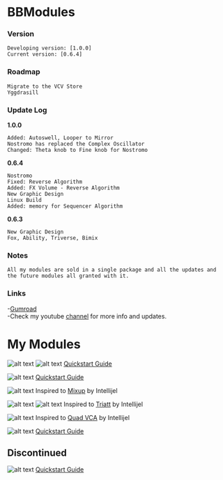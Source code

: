 # BBModules

### Version
```
Developing version: [1.0.0]
Current version: [0.6.4] 
```

### Roadmap
```
Migrate to the VCV Store
Yggdrasill
```

### Update Log

<b>1.0.0</b><br>
```
Added: Autoswell, Looper to Mirror
Nostromo has replaced the Complex Oscillator
Changed: Theta knob to Fine knob for Nostromo
```
<b>0.6.4</b><br>
```
Nostromo
Fixed: Reverse Algorithm
Added: FX Volume - Reverse Algorithm
New Graphic Design
Linux Build
Added: memory for Sequencer Algorithm
```
<b>0.6.3</b><br>
```
New Graphic Design
Fox, Ability, Triverse, Bimix
```
### Notes
```
All my modules are sold in a single package and all the updates and the future modules all granted with it.
```
### Links
-<a href="https://gumroad.com/bbmodules">Gumroad</a><br>
-Check my youtube <a href="https://www.youtube.com/channel/UCr-XgZjigmCxKmNMk75pRYQ?view_as=subscriber">channel</a> for more info and updates.

# My Modules

![alt text](img/fox.png)
![alt text](img/foxmenu.png)
<a href="/QSG/fox/readme.md">Quickstart Guide</a><br>

![alt text](img/ability.png)
<a href="/QSG/ability/readme.md">Quickstart Guide</a><br>

![alt text](img/bimix.png)
Inspired to <a href="https://intellijel.com/shop/eurorack/mixup/">Mixup</a> by Intellijel<br>

![alt text](img/triverse.png)
![alt text](img/triversemenu.png)
Inspired to <a href="https://intellijel.com/shop/eurorack/triatt/">Triatt</a> by Intellijel<br>

![alt text](img/mixture.png) 
Inspired to <a href="https://intellijel.com/shop/eurorack/quad-vca/">Quad VCA</a> by Intellijel<br>

![alt text](img/nostromo.png)
<a href="/QSG/nostromo/readme.md">Quickstart Guide</a><br>

## Discontinued

![alt text](img/complexoscillator.png)
<a href="/QSG/complexoscillator/readme.md">Quickstart Guide</a><br>
